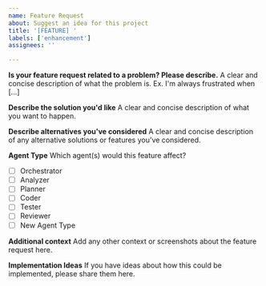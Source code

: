 ```yaml
---
name: Feature Request
about: Suggest an idea for this project
title: '[FEATURE] '
labels: ['enhancement']
assignees: ''

---
```


**Is your feature request related to a problem? Please describe.**
A clear and concise description of what the problem is. Ex. I'm always frustrated when [...]

**Describe the solution you'd like**
A clear and concise description of what you want to happen.

**Describe alternatives you've considered**
A clear and concise description of any alternative solutions or features you've considered.

**Agent Type**
Which agent(s) would this feature affect?
- [ ] Orchestrator
- [ ] Analyzer
- [ ] Planner
- [ ] Coder
- [ ] Tester
- [ ] Reviewer
- [ ] New Agent Type

**Additional context**
Add any other context or screenshots about the feature request here.

**Implementation Ideas**
If you have ideas about how this could be implemented, please share them here.